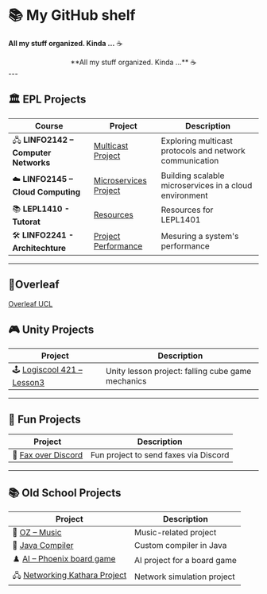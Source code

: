 # 📚 My GitHub shelf

**All my stuff organized. Kinda ...** ☕
<div align="center">
  **All my stuff organized. Kinda ...** ☕
</div>
---

## 🏛️ EPL Projects

| Course                              | Project                                                                                             | Description                                             |
| ----------------------------------- | --------------------------------------------------------------------------------------------------- | ------------------------------------------------------- |
| 🖧 **LINFO2142 – Computer Networks** | [Multicast Project](https://github.com/Ayly-EXE/LINFO2142-Project1)                                 | Exploring multicast protocols and network communication |
| ☁️ **LINFO2145 – Cloud Computing**   | [Microservices Project](https://github.com/Ayly-EXE/LINFO2145-2025-2026)                            | Building scalable microservices in a cloud environment  |
| 📚 **LEPL1410 - Tutorat**            | [Resources](https://forge.uclouvain.be/ingi/linfo1101-lepl1401/tutors/info1-ressources-tuteurs)     | Resources for LEPL1401                                  |
| 🛠️ **LINFO2241 - Architechture**     | [Project Performance](https://forge.uclouvain.be/MatteoFirenze/linfo2241-project-2025-2026-student) | Mesuring a system's performance                         |

---

## 🌿Overleaf 

[Overleaf UCL](https://overleaf.info.ucl.ac.be/project)

## 🎮 Unity Projects

| Project                                                                            | Description                                       |
| ---------------------------------------------------------------------------------- | ------------------------------------------------- |
| 🕹️ [Logiscool 421 – Lesson3](https://github.com/Ayly-EXE/LogiscoolUnityFallingCube) | Unity lesson project: falling cube game mechanics |

---

## 🧩 Fun Projects

| Project                                                        | Description                           |
| -------------------------------------------------------------- | ------------------------------------- |
| 📨 [Fax over Discord](https://github.com/Ayly-EXE/printWizzard) | Fun project to send faxes via Discord |

---

## 📚 Old School Projects

| Project                                                                       | Description                 |
| ----------------------------------------------------------------------------- | --------------------------- |
| 🎵 [OZ – Music](https://github.com/Ayly-EXE/DidNot-e)                          | Music-related project       |
| 📝 [Java Compiler](https://github.com/Ayly-EXE/SpaghettiCompiler)              | Custom compiler in Java     |
| ♟️ [AI – Phoenix board game](https://github.com/Ayly-EXE/KentuckyFriedPhoenix) | AI project for a board game |
| 🖧 [Networking Kathara Project](https://github.com/Ayly-EXE/KathaKado)         | Network simulation project  |
